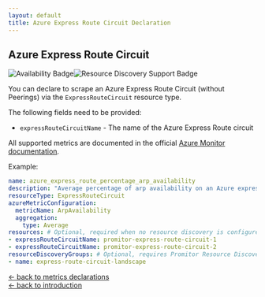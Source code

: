 ```yaml
---
layout: default
title: Azure Express Route Circuit Declaration
---
```


## Azure Express Route Circuit

![Availability Badge](https://img.shields.io/badge/Available%20Starting-v2.0-green.svg)![Resource Discovery Support Badge](https://img.shields.io/badge/Support%20for%20Resource%20Discovery-Yes-green.svg)

You can declare to scrape an Azure Express Route Circuit (without Peerings) via the `ExpressRouteCircuit` resource
type.

The following fields need to be provided:

- `expressRouteCircuitName` - The name of the Azure Express Route circuit

All supported metrics are documented in the official [Azure Monitor documentation](https://docs.microsoft.com/en-us/azure/azure-monitor/platform/metrics-supported#microsoftnetworkexpressroutecircuits).

Example:

```yaml
name: azure_express_route_percentage_arp_availability
description: "Average percentage of arp availability on an Azure express route circuit"
resourceType: ExpressRouteCircuit
azureMetricConfiguration:
  metricName: ArpAvailability
  aggregation:
    type: Average
resources: # Optional, required when no resource discovery is configured
- expressRouteCircuitName: promitor-express-route-circuit-1
- expressRouteCircuitName: promitor-express-route-circuit-2
resourceDiscoveryGroups: # Optional, requires Promitor Resource Discovery agent (https://promitor.io/concepts/how-it-works#using-resource-discovery)
- name: express-route-circuit-landscape
```

<!-- markdownlint-disable MD033 -->
[&larr; back to metrics declarations](/configuration/v2.x/metrics)<br />
[&larr; back to introduction](/)
<!-- markdownlint-enable -->
